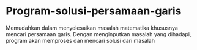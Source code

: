 # Program-solusi-persamaan-garis
Memudahkan dalam menyelesaikan masalah matematika khususnya mencari persamaan garis.
Dengan menginputkan masalah yang dihadapi, program akan memproses dan mencari solusi dari masalah
